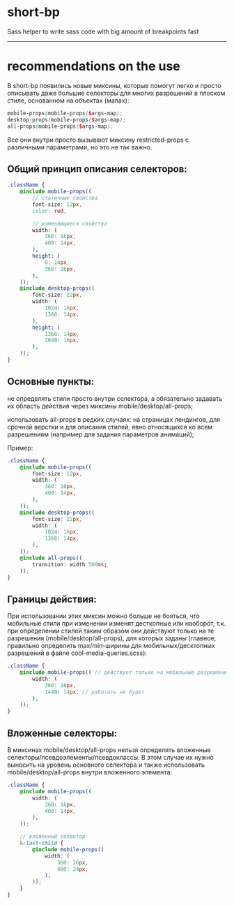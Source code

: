 # short-bp
Sass helper to write sass code with big amount of breakpoints fast

---
# recommendations on the use

В short-bp появились новые миксины, которые помогут легко и просто описывать даже большие селекторы для многих разрешений в плоском стиле, основанном на объектах (мапах):

```scss
mobile-props(mobile-props($args-map);
desktop-props(mobile-props($args-map);
all-props(mobile-props($args-map);
```
Все они внутри просто вызывают миксину restricted-props с различными параметрами, но это не так важно.

## Общий принцип описания селекторов:
```scss
.className {
    @include mobile-props((
        // статичные свойства
        font-size: 12px,
        color: red,

        // изменяющиеся свойства
        width: (
            360: 16px,
            400: 14px,
        ),
        height: (
            0: 14px,
            360: 16px,
        ),
    ));
    @include desktop-props((
        font-size: 22px,
        width: (
            1024: 16px,
            1366: 14px,
        ),
        height: (
            1366: 14px,
            2048: 16px,
        ),
    ));
}
```

## Основные пункты:
не определять стили просто внутри селектора, а обязательно задавать их область действия через миксины mobile/desktop/all-props;

использовать all-props в редких случаях: на страницах лендингов, для срочной верстки и для описания стилей, явно относящихся ко всем разрешениям (например для задания параметров анимаций);

Пример:
```scss
.className {
    @include mobile-props((
        font-size: 12px,
        width: (
            360: 16px,
            400: 14px,
        ),
    ));
    @include desktop-props((
        font-size: 22px,
        width: (
            1024: 16px,
            1366: 14px,
        ),
    ));
    @include all-props((
        transition: width 500ms;
    ));
}
```

## Границы действия:
При использовании этих миксин можно больше не бояться, что мобильные стили при изменении изменят десткопные или наоборот, т.к. при определении стилей таким образом они действуют только на те разрешения (mobile/desktop/all-props), для которых заданы (главное, правильно определить max/min-ширины для мобильных/десктопных разрешений в файле cool-media-queries.scss):
```scss
.className {
    @include mobile-props(( // действует только на мобильные разрешения
        width: (
            360: 16px,
            1440: 14px, // работать не будет
        ),
    ));
}
```

## Вложенные селекторы:
В миксинах mobile/desktop/all-props нельзя определять вложенные  селекторы/псевдоэлементы/псевдоклассы. В этом случае их нужно выносить на уровень основного селектора и также использовать mobile/desktop/all-props внутри вложенного элемента:
```scss
.className {
    @include mobile-props((
        width: (
            360: 16px,
            400: 14px,
        ),
    ));

    // вложенный селектор
    &:last-child {
        @include mobile-props((
            width: (
                360: 26px,
                400: 24px,
            ),
        ));
    }
}
```
